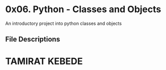 # 0x06. Python - Classes and Objects
An introductory project into python classes and objects
## File Descriptions
#
# TAMIRAT KEBEDE
#

